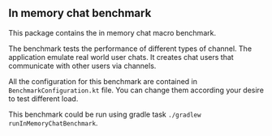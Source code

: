 ## In memory chat benchmark

This package contains the in memory chat macro benchmark.

The benchmark tests the performance of different types of channel. The application emulate real world user chats. It creates chat users that communicate with other users via channels. 

All the configuration for this benchmark are contained in `BenchmarkConfiguration.kt` file. You can change them according your desire to test different load.

This benchmark could be run using gradle task `./gradlew runInMemoryChatBenchmark`.
